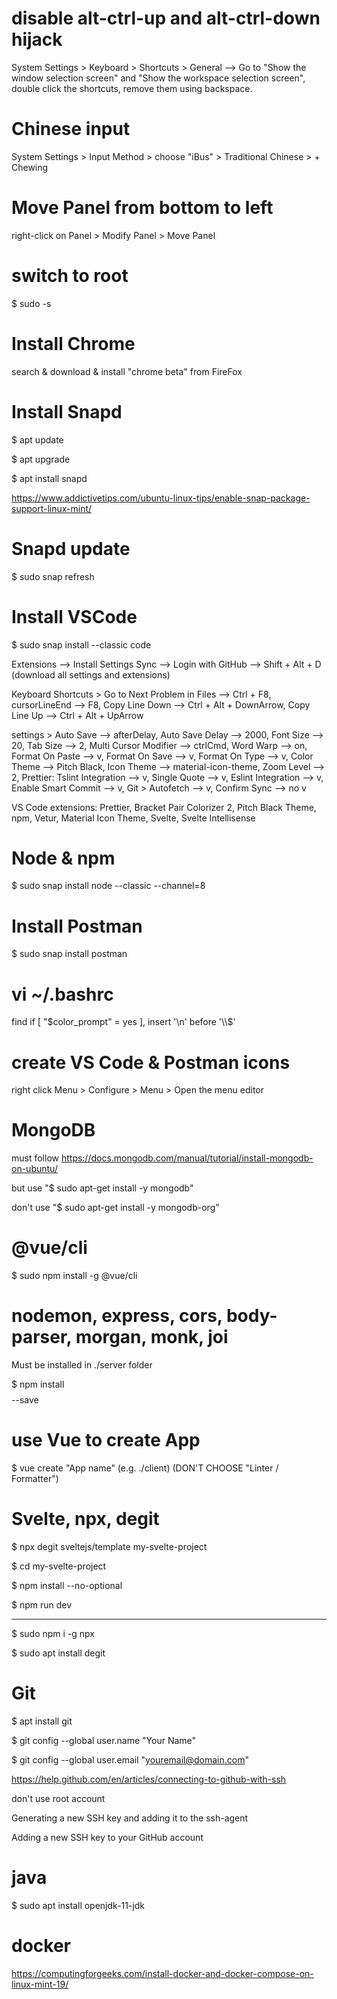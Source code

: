 # disable alt-ctrl-up and alt-ctrl-down hijack

System Settings > Keyboard > Shortcuts > General --> Go to "Show the window selection screen" and "Show the workspace selection screen", double click the shortcuts, remove them using backspace.

# Chinese input

System Settings > Input Method > choose "iBus" > Traditional Chinese > + Chewing

# Move Panel from bottom to left

right-click on Panel > Modify Panel > Move Panel

# switch to root

$ sudo -s

# Install Chrome

search & download & install "chrome beta" from FireFox

# Install Snapd

$ apt update

$ apt upgrade

$ apt install snapd

https://www.addictivetips.com/ubuntu-linux-tips/enable-snap-package-support-linux-mint/

# Snapd update

$ sudo snap refresh

# Install VSCode

$ sudo snap install --classic code

Extensions --> Install Settings Sync --> Login with GitHub --> Shift + Alt + D (download all settings and extensions)

Keyboard Shortcuts > Go to Next Problem in Files --> Ctrl + F8, cursorLineEnd --> F8, Copy Line Down --> Ctrl + Alt + DownArrow, Copy Line Up --> Ctrl + Alt + UpArrow

settings > Auto Save --> afterDelay, Auto Save Delay --> 2000, Font Size --> 20, Tab Size --> 2, Multi Cursor Modifier --> ctrlCmd, Word Warp --> on, Format On Paste --> v, Format On Save --> v, Format On Type --> v, Color Theme --> Pitch Black, Icon Theme --> material-icon-theme, Zoom Level --> 2, Prettier: Tslint Integration --> v, Single Quote --> v, Eslint Integration --> v, Enable Smart Commit --> v, Git > Autofetch --> v, Confirm Sync --> no v

VS Code extensions: Prettier, Bracket Pair Colorizer 2, Pitch Black Theme, npm, Vetur, Material Icon Theme, Svelte, Svelte Intellisense

# Node & npm

$ sudo snap install node --classic --channel=8

# Install Postman

$ sudo snap install postman

# vi ~/.bashrc

find if [ "$color_prompt" = yes ], insert '\n' before '\\$'

# create VS Code & Postman icons

right click Menu > Configure > Menu > Open the menu editor

# MongoDB

must follow https://docs.mongodb.com/manual/tutorial/install-mongodb-on-ubuntu/

but use "$ sudo apt-get install -y mongodb"

don't use "$ sudo apt-get install -y mongodb-org"

# @vue/cli

$ sudo npm install -g @vue/cli

# nodemon, express, cors, body-parser, morgan, monk, joi

Must be installed in ./server folder

$ npm install $$$$ --save

# use Vue to create App

$ vue create "App name" (e.g. ./client) (DON'T CHOOSE "Linter / Formatter")

# Svelte, npx, degit

$ npx degit sveltejs/template my-svelte-project

$ cd my-svelte-project

$ npm install --no-optional

$ npm run dev

--------------------------------------

$ sudo npm i -g npx

$ sudo apt install degit

# Git

$ apt install git

$ git config --global user.name "Your Name"

$ git config --global user.email "youremail@domain.com"

https://help.github.com/en/articles/connecting-to-github-with-ssh

don't use root account

Generating a new SSH key and adding it to the ssh-agent

Adding a new SSH key to your GitHub account

# java

$ sudo apt install openjdk-11-jdk

# docker

https://computingforgeeks.com/install-docker-and-docker-compose-on-linux-mint-19/

